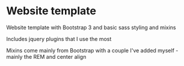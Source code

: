 # Website template
Website template with Bootstrap 3 and basic sass styling and mixins

Includes jquery plugins that I use the most

Mixins come mainly from Bootstrap with a couple I've added myself - mainly the REM and center align
